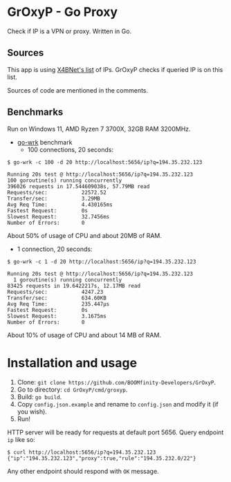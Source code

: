 # GrOxyP - Go Proxy

Check if IP is a VPN or proxy. Written in Go.

## Sources

This app is using [X4BNet's list](https://github.com/X4BNet/lists_vpn) of IPs. GrOxyP checks if queried IP is on this
list.

Sources of code are mentioned in the comments.

## Benchmarks

Run on Windows 11, AMD Ryzen 7 3700X, 32GB RAM 3200MHz.

- [go-wrk](https://github.com/tsliwowicz/go-wrk) benchmark
    - 100 connections, 20 seconds:

```shell
$ go-wrk -c 100 -d 20 http://localhost:5656/ip?q=194.35.232.123

Running 20s test @ http://localhost:5656/ip?q=194.35.232.123
100 goroutine(s) running concurrently
396026 requests in 17.544609038s, 57.79MB read
Requests/sec:           22572.52
Transfer/sec:           3.29MB
Avg Req Time:           4.430165ms
Fastest Request:        0s
Slowest Request:        32.7456ms
Number of Errors:       0
```

About 50% of usage of CPU and about 20MB of RAM.

- 1 connection, 20 seconds:

```shell
$ go-wrk -c 1 -d 20 http://localhost:5656/ip?q=194.35.232.123

Running 20s test @ http://localhost:5656/ip?q=194.35.232.123
  1 goroutine(s) running concurrently
83425 requests in 19.6422217s, 12.17MB read
Requests/sec:           4247.23
Transfer/sec:           634.60KB
Avg Req Time:           235.447µs
Fastest Request:        0s
Slowest Request:        3.1675ms
Number of Errors:       0
```

About 10% of usage of CPU and about 14 MB of RAM.

# Installation and usage

1. Clone: `git clone https://github.com/BOOMfinity-Developers/GrOxyP`.
2. Go to directory: `cd GrOxyP/cmd/groxyp`.
3. Build: `go build`.
4. Copy `config.json.example` and rename to `config.json` and modify it (if you wish).
5. Run!

HTTP server will be ready for requests at default port 5656. Query endpoint `ip` like so:

```shell
$ curl http://localhost:5656/ip?q=194.35.232.123
{"ip":"194.35.232.123","proxy":true,"rule":"194.35.232.0/22"}
```

Any other endpoint should respond with `OK` message.